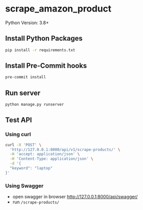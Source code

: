 # scrape_amazon_product

Python Version: 3.8+

## Install Python Packages
```bash
pip install -r requirements.txt
```

## Install Pre-Commit hooks
```bash
pre-commit install
```

## Run server
```bash
python manage.py runserver
```

## Test API

### Using curl
```bash
curl -X 'POST' \
  'http://127.0.0.1:8000/api/v1/scrape-products/' \
  -H 'accept: application/json' \
  -H 'Content-Type: application/json' \
  -d '{
  "keyword": "laptop"
}'
```

### Using Swagger
- open swagger in browser http://127.0.0.1:8000/api/swagger/
- run `/scrape-products/`

